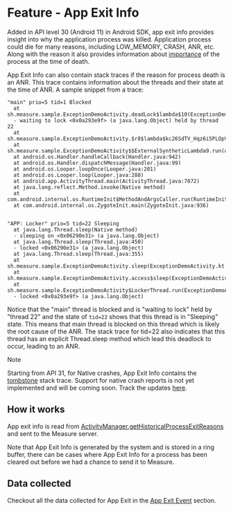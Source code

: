 # Feature - App Exit Info

Added in API level 30 (Android 11) in Android SDK, app exit info provides insight into why the application process was
killed. Application process could die for many reasons, including LOW_MEMORY, CRASH, ANR, etc. Along with the reason it
also provides information
about [importance](https://developer.android.com/reference/android/app/ActivityManager.RunningAppProcessInfo#constants_1)
of the process at the time of death.

App Exit Info can also contain stack traces if the reason for process death is an ANR. This trace contains information
about the threads and their state at the time of ANR. A sample snippet from a trace:

```
"main" prio=5 tid=1 Blocked
  at sh.measure.sample.ExceptionDemoActivity.deadLock$lambda$10(ExceptionDemoActivity.kt:66)
  - waiting to lock <0x0a293e9f> (a java.lang.Object) held by thread 22
  at sh.measure.sample.ExceptionDemoActivity.$r8$lambda$kc26SdTV_Hqz6i5PLOpVXKS016U(unavailable:0)
  at sh.measure.sample.ExceptionDemoActivity$$ExternalSyntheticLambda9.run(unavailable:2)
  at android.os.Handler.handleCallback(Handler.java:942)
  at android.os.Handler.dispatchMessage(Handler.java:99)
  at android.os.Looper.loopOnce(Looper.java:201)
  at android.os.Looper.loop(Looper.java:288)
  at android.app.ActivityThread.main(ActivityThread.java:7872)
  at java.lang.reflect.Method.invoke(Native method)
  at com.android.internal.os.RuntimeInit$MethodAndArgsCaller.run(RuntimeInit.java:548)
  at com.android.internal.os.ZygoteInit.main(ZygoteInit.java:936)


"APP: Locker" prio=5 tid=22 Sleeping
  at java.lang.Thread.sleep(Native method)
  - sleeping on <0x06290e31> (a java.lang.Object)
  at java.lang.Thread.sleep(Thread.java:450)
  - locked <0x06290e31> (a java.lang.Object)
  at java.lang.Thread.sleep(Thread.java:355)
  at sh.measure.sample.ExceptionDemoActivity.sleep(ExceptionDemoActivity.kt:86)
  at sh.measure.sample.ExceptionDemoActivity.access$sleep(ExceptionDemoActivity.kt:12)
  at sh.measure.sample.ExceptionDemoActivity$LockerThread.run(ExceptionDemoActivity.kt:80)
  - locked <0x0a293e9f> (a java.lang.Object)
```

Notice that the "main" thread is blocked and is "waiting to lock" held by "thread 22" and the state of `tid=22` shows
that this thread is in "Sleeping" state. This means that main thread is blocked on this thread which is likely the root
cause of the ANR. The stack trace for tid=22 also indicates that this thread has an explicit Thread.sleep method which
lead this deadlock to occur, leading to an ANR.

> [!NOTE]  
> Starting from API 31, for Native crashes, App Exit Info contains
> the [tombstone](https://source.android.com/docs/core/tests/debug) stack trace. Support for native crash reports is
> not yet implemented and will be coming soon. Track the
> updates [here](https://github.com/measure-sh/measure/issues/103).

## How it works

App exit info is read
from [ActivityManager.getHistoricalProcessExitReasons](https://developer.android.com/reference/kotlin/android/app/ActivityManager#gethistoricalprocessexitreasons)
and sent to the Measure server.

Note that App Exit Info is generated by the system and is stored in a ring buffer, there can be cases where App Exit
Info for a process has been cleared out before we had a chance to send it to Measure.

## Data collected

Checkout all the data collected for App Exit in the [App Exit Event](../../../docs/api/sdk/README.md#appexit)
section.
